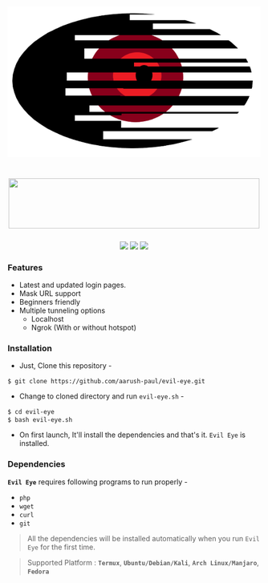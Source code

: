 <p align="center">
<img src=".img/icon.png" alt="Evil Eye">
</p>
<h1 align="center"><img src="https://img.shields.io/badge/-Evil%20Eye-red?style=for-the-badge" width="500" height="100"></h1>

<p align="center">
  <img src="https://img.shields.io/badge/Version-1.0-green?style=flat-square?style=for-the-badge">
  <img src="https://img.shields.io/badge/Author-Aarush%20Paul-blue?style=flat-square?style=for-the-badge">
  <img src="https://img.shields.io/badge/Written%20In-Bash-cyan?style=flat-square?style=for-the-badge">
</p>

### Features

- Latest and updated login pages.
- Mask URL support 
- Beginners friendly
- Multiple tunneling options
  - Localhost
  - Ngrok (With or without hotspot)


### Installation

- Just, Clone this repository -
```
$ git clone https://github.com/aarush-paul/evil-eye.git
```

- Change to cloned directory and run `evil-eye.sh` -
```
$ cd evil-eye
$ bash evil-eye.sh
```

- On first launch, It'll install the dependencies and that's it. `Evil Eye` is installed.


### Dependencies

**`Evil Eye`** requires following programs to run properly - 
- `php`
- `wget`
- `curl`
- `git`

> All the dependencies will be installed automatically when you run `Evil Eye` for the first time.

> Supported Platform : **`Termux`**, **`Ubuntu/Debian/Kali`**, **`Arch Linux/Manjaro`**, **`Fedora`**
